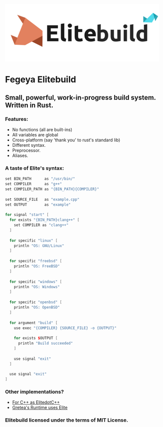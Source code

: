 ![Elitebuild :)](resources/Elitebuild_Banner.png)

# Fegeya Elitebuild

## Small, powerful, work-in-progress build system. Written in Rust.

### Features:
 * No functions (all are built-ins)
 * All variables are global
 * Cross-platform (say 'thank you' to rust's standard lib)
 * Different syntax.
 * Preprocessor.
 * Aliases.

### A taste of Elite's syntax:
```cpp
set BIN_PATH      as "/usr/bin/"
set COMPILER      as "g++"
set COMPILER_PATH as "{BIN_PATH}{COMPILER}"

set SOURCE_FILE   as "example.cpp"
set OUTPUT        as "example"

for signal "start" [
  for exists "{BIN_PATH}clang++" [
    set COMPILER as "clang++"    
  ]
  
  for specific "linux" [
    println "OS: GNU/Linux"
  ]
  
  for specific "freebsd" [
    println "OS: FreeBSD"
  ]
  
  for specific "windows" [
    println "OS: Windows"
  ]
  
  for specific "openbsd" [
    println "OS: OpenBSD"
  ]
  
  for argument "build" [
    use exec "{COMPILER} {SOURCE_FILE} -o {OUTPUT}"
  
    for exists $OUTPUT [
      println "Build succeeded"
    ]
    
    use signal "exit"
  ]
   
  use signal "exit"
]
```

### Other implementations?
  * [For C++ as ElitedotC++](https://github.com/ferhatgec/elite.cpp)
  * [Gretea's Runtime uses Elite](https://github.com/ferhatgec/gretea)

### Elitebuild licensed under the terms of MIT License.

